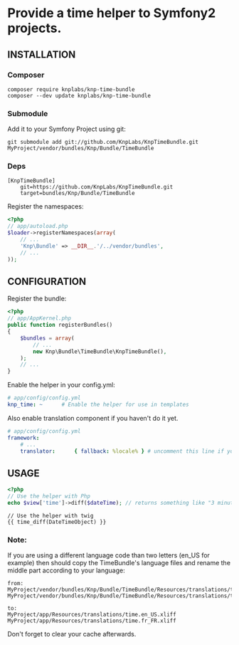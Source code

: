 # Provide a time helper to Symfony2 projects.

## INSTALLATION
### Composer

    composer require knplabs/knp-time-bundle
    composer --dev update knplabs/knp-time-bundle

### Submodule
Add it to your Symfony Project using git:

    git submodule add git://github.com/KnpLabs/KnpTimeBundle.git MyProject/vendor/bundles/Knp/Bundle/TimeBundle

### Deps

    [KnpTimeBundle]
        git=https://github.com/KnpLabs/KnpTimeBundle.git
        target=bundles/Knp/Bundle/TimeBundle

Register the namespaces:

```php
<?php
// app/autoload.php
$loader->registerNamespaces(array(
    // ...
    'Knp\Bundle' => __DIR__.'/../vendor/bundles',
    // ...
));
```

## CONFIGURATION
Register the bundle:

```php
<?php
// app/AppKernel.php
public function registerBundles()
{
    $bundles = array(
		// ...
		new Knp\Bundle\TimeBundle\KnpTimeBundle(),
	);
	// ...
}
```

Enable the helper in your config.yml:

```yaml
# app/config/config.yml
knp_time: ~      # Enable the helper for use in templates
```

Also enable translation component if you haven't do it yet.

```yaml
# app/config/config.yml
framework:
    # ...
    translator:      { fallback: %locale% } # uncomment this line if you see this line commented
```


## USAGE

```php
<?php
// Use the helper with Php
echo $view['time']->diff($dateTime); // returns something like "3 minutes ago"
```

```html+jinja
// Use the helper with twig
{{ time_diff(DateTimeObject) }}
```

### Note:

If you are using a different language code than two letters (en_US for example) then
should copy the TimeBundle's language files and rename the middle part according to your language:

    from:
    MyProject/vendor/bundles/Knp/Bundle/TimeBundle/Resources/translations/time.en.xliff
    MyProject/vendor/bundles/Knp/Bundle/TimeBundle/Resources/translations/time.fr.xliff

    to:
    MyProject/app/Resources/translations/time.en_US.xliff
    MyProject/app/Resources/translations/time.fr_FR.xliff

Don't forget to clear your cache afterwards.

